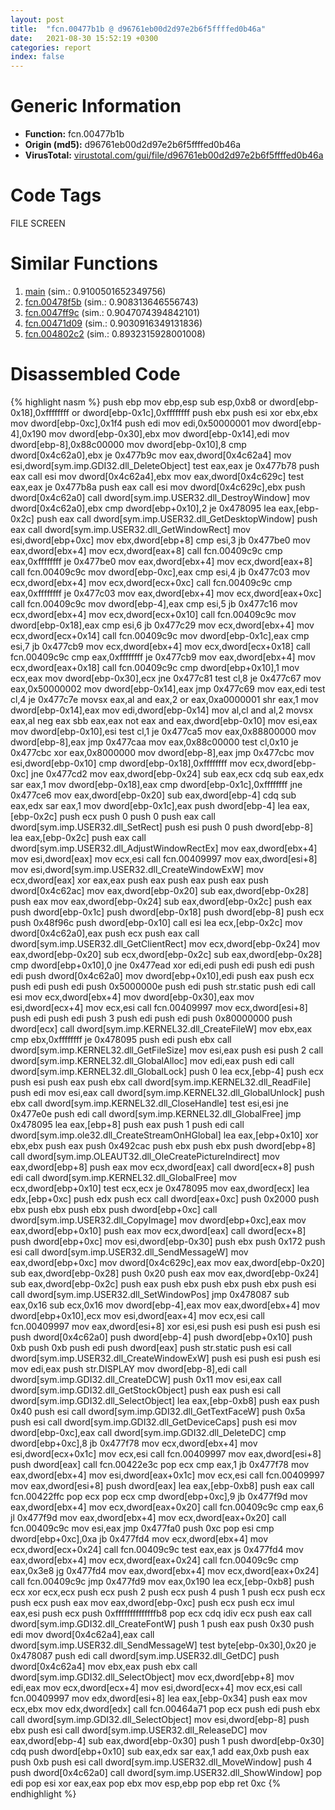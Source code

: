 ```yaml
---
layout: post
title:  "fcn.00477b1b @ d96761eb00d2d97e2b6f5ffffed0b46a"
date:   2021-08-30 15:52:19 +0300
categories: report
index: false
---
```


# Generic Information
- **Function:** fcn.00477b1b
- **Origin (md5):** d96761eb00d2d97e2b6f5ffffed0b46a
- **VirusTotal:** [virustotal.com/gui/file/d96761eb00d2d97e2b6f5ffffed0b46a][virustotal_ref]

# Code Tags
<span class="tag" id="FILE">FILE</span>
<span class="tag" id="SCREEN">SCREEN</span>


# Similar Functions

1. [main][similar_1_ref] (sim.: 0.9100501652349756)
2. [fcn.00478f5b][similar_2_ref] (sim.: 0.908313646556743)
3. [fcn.0047ff9c][similar_3_ref] (sim.: 0.9047074394842101)
4. [fcn.00471d09][similar_4_ref] (sim.: 0.9030916349131836)
5. [fcn.004802c2][similar_5_ref] (sim.: 0.8932315928001008)


# Disassembled Code

{% highlight nasm %}
push ebp
mov ebp,esp
sub esp,0xb8
or dword[ebp-0x18],0xffffffff
or dword[ebp-0x1c],0xffffffff
push ebx
push esi
xor ebx,ebx
mov dword[ebp-0xc],0x1f4
push edi
mov edi,0x50000001
mov dword[ebp-4],0x190
mov dword[ebp-0x30],ebx
mov dword[ebp-0x14],edi
mov dword[ebp-8],0x88c00000
mov dword[ebp-0x10],8
cmp dword[0x4c62a0],ebx
je 0x477b9c
mov eax,dword[0x4c62a4]
mov esi,dword[sym.imp.GDI32.dll_DeleteObject]
test eax,eax
je 0x477b78
push eax
call esi
mov dword[0x4c62a4],ebx
mov eax,dword[0x4c629c]
test eax,eax
je 0x477b8a
push eax
call esi
mov dword[0x4c629c],ebx
push dword[0x4c62a0]
call dword[sym.imp.USER32.dll_DestroyWindow]
mov dword[0x4c62a0],ebx
cmp dword[ebp+0x10],2
je 0x478095
lea eax,[ebp-0x2c]
push eax
call dword[sym.imp.USER32.dll_GetDesktopWindow]
push eax
call dword[sym.imp.USER32.dll_GetWindowRect]
mov esi,dword[ebp+0xc]
mov ebx,dword[ebp+8]
cmp esi,3
jb 0x477be0
mov eax,dword[ebx+4]
mov ecx,dword[eax+8]
call fcn.00409c9c
cmp eax,0xffffffff
je 0x477be0
mov eax,dword[ebx+4]
mov ecx,dword[eax+8]
call fcn.00409c9c
mov dword[ebp-0xc],eax
cmp esi,4
jb 0x477c03
mov ecx,dword[ebx+4]
mov ecx,dword[ecx+0xc]
call fcn.00409c9c
cmp eax,0xffffffff
je 0x477c03
mov eax,dword[ebx+4]
mov ecx,dword[eax+0xc]
call fcn.00409c9c
mov dword[ebp-4],eax
cmp esi,5
jb 0x477c16
mov ecx,dword[ebx+4]
mov ecx,dword[ecx+0x10]
call fcn.00409c9c
mov dword[ebp-0x18],eax
cmp esi,6
jb 0x477c29
mov ecx,dword[ebx+4]
mov ecx,dword[ecx+0x14]
call fcn.00409c9c
mov dword[ebp-0x1c],eax
cmp esi,7
jb 0x477cb9
mov ecx,dword[ebx+4]
mov ecx,dword[ecx+0x18]
call fcn.00409c9c
cmp eax,0xffffffff
je 0x477cb9
mov eax,dword[ebx+4]
mov ecx,dword[eax+0x18]
call fcn.00409c9c
cmp dword[ebp+0x10],1
mov ecx,eax
mov dword[ebp-0x30],ecx
jne 0x477c81
test cl,8
je 0x477c67
mov eax,0x50000002
mov dword[ebp-0x14],eax
jmp 0x477c69
mov eax,edi
test cl,4
je 0x477c7e
movsx eax,al
and eax,2
or eax,0xa0000001
shr eax,1
mov dword[ebp-0x14],eax
mov edi,dword[ebp-0x14]
mov al,cl
and al,2
movsx eax,al
neg eax
sbb eax,eax
not eax
and eax,dword[ebp-0x10]
mov esi,eax
mov dword[ebp-0x10],esi
test cl,1
je 0x477ca5
mov eax,0x88800000
mov dword[ebp-8],eax
jmp 0x477caa
mov eax,0x88c00000
test cl,0x10
je 0x477cbc
xor eax,0x8000000
mov dword[ebp-8],eax
jmp 0x477cbc
mov esi,dword[ebp-0x10]
cmp dword[ebp-0x18],0xffffffff
mov ecx,dword[ebp-0xc]
jne 0x477cd2
mov eax,dword[ebp-0x24]
sub eax,ecx
cdq
sub eax,edx
sar eax,1
mov dword[ebp-0x18],eax
cmp dword[ebp-0x1c],0xffffffff
jne 0x477ce6
mov eax,dword[ebp-0x20]
sub eax,dword[ebp-4]
cdq
sub eax,edx
sar eax,1
mov dword[ebp-0x1c],eax
push dword[ebp-4]
lea eax,[ebp-0x2c]
push ecx
push 0
push 0
push eax
call dword[sym.imp.USER32.dll_SetRect]
push esi
push 0
push dword[ebp-8]
lea eax,[ebp-0x2c]
push eax
call dword[sym.imp.USER32.dll_AdjustWindowRectEx]
mov eax,dword[ebx+4]
mov esi,dword[eax]
mov ecx,esi
call fcn.00409997
mov eax,dword[esi+8]
mov esi,dword[sym.imp.USER32.dll_CreateWindowExW]
mov ecx,dword[eax]
xor eax,eax
push eax
push eax
push eax
push dword[0x4c62ac]
mov eax,dword[ebp-0x20]
sub eax,dword[ebp-0x28]
push eax
mov eax,dword[ebp-0x24]
sub eax,dword[ebp-0x2c]
push eax
push dword[ebp-0x1c]
push dword[ebp-0x18]
push dword[ebp-8]
push ecx
push 0x48f96c
push dword[ebp-0x10]
call esi
lea ecx,[ebp-0x2c]
mov dword[0x4c62a0],eax
push ecx
push eax
call dword[sym.imp.USER32.dll_GetClientRect]
mov ecx,dword[ebp-0x24]
mov eax,dword[ebp-0x20]
sub ecx,dword[ebp-0x2c]
sub eax,dword[ebp-0x28]
cmp dword[ebp+0x10],0
jne 0x477ead
xor edi,edi
push edi
push edi
push edi
push dword[0x4c62a0]
mov dword[ebp+0x10],edi
push eax
push ecx
push edi
push edi
push 0x5000000e
push edi
push str.static
push edi
call esi
mov ecx,dword[ebx+4]
mov dword[ebp-0x30],eax
mov esi,dword[ecx+4]
mov ecx,esi
call fcn.00409997
mov ecx,dword[esi+8]
push edi
push edi
push 3
push edi
push edi
push 0x80000000
push dword[ecx]
call dword[sym.imp.KERNEL32.dll_CreateFileW]
mov ebx,eax
cmp ebx,0xffffffff
je 0x478095
push edi
push ebx
call dword[sym.imp.KERNEL32.dll_GetFileSize]
mov esi,eax
push esi
push 2
call dword[sym.imp.KERNEL32.dll_GlobalAlloc]
mov edi,eax
push edi
call dword[sym.imp.KERNEL32.dll_GlobalLock]
push 0
lea ecx,[ebp-4]
push ecx
push esi
push eax
push ebx
call dword[sym.imp.KERNEL32.dll_ReadFile]
push edi
mov esi,eax
call dword[sym.imp.KERNEL32.dll_GlobalUnlock]
push ebx
call dword[sym.imp.KERNEL32.dll_CloseHandle]
test esi,esi
jne 0x477e0e
push edi
call dword[sym.imp.KERNEL32.dll_GlobalFree]
jmp 0x478095
lea eax,[ebp+8]
push eax
push 1
push edi
call dword[sym.imp.ole32.dll_CreateStreamOnHGlobal]
lea eax,[ebp+0x10]
xor ebx,ebx
push eax
push 0x492cac
push ebx
push ebx
push dword[ebp+8]
call dword[sym.imp.OLEAUT32.dll_OleCreatePictureIndirect]
mov eax,dword[ebp+8]
push eax
mov ecx,dword[eax]
call dword[ecx+8]
push edi
call dword[sym.imp.KERNEL32.dll_GlobalFree]
mov ecx,dword[ebp+0x10]
test ecx,ecx
je 0x478095
mov eax,dword[ecx]
lea edx,[ebp+0xc]
push edx
push ecx
call dword[eax+0xc]
push 0x2000
push ebx
push ebx
push ebx
push dword[ebp+0xc]
call dword[sym.imp.USER32.dll_CopyImage]
mov dword[ebp+0xc],eax
mov eax,dword[ebp+0x10]
push eax
mov ecx,dword[eax]
call dword[ecx+8]
push dword[ebp+0xc]
mov esi,dword[ebp-0x30]
push ebx
push 0x172
push esi
call dword[sym.imp.USER32.dll_SendMessageW]
mov eax,dword[ebp+0xc]
mov dword[0x4c629c],eax
mov eax,dword[ebp-0x20]
sub eax,dword[ebp-0x28]
push 0x20
push eax
mov eax,dword[ebp-0x24]
sub eax,dword[ebp-0x2c]
push eax
push ebx
push ebx
push ebx
push esi
call dword[sym.imp.USER32.dll_SetWindowPos]
jmp 0x478087
sub eax,0x16
sub ecx,0x16
mov dword[ebp-4],eax
mov eax,dword[ebx+4]
mov dword[ebp+0x10],ecx
mov esi,dword[eax+4]
mov ecx,esi
call fcn.00409997
mov eax,dword[esi+8]
xor esi,esi
push esi
push esi
push esi
push dword[0x4c62a0]
push dword[ebp-4]
push dword[ebp+0x10]
push 0xb
push 0xb
push edi
push dword[eax]
push str.static
push esi
call dword[sym.imp.USER32.dll_CreateWindowExW]
push esi
push esi
push esi
mov edi,eax
push str.DISPLAY
mov dword[ebp-8],edi
call dword[sym.imp.GDI32.dll_CreateDCW]
push 0x11
mov esi,eax
call dword[sym.imp.GDI32.dll_GetStockObject]
push eax
push esi
call dword[sym.imp.GDI32.dll_SelectObject]
lea eax,[ebp-0xb8]
push eax
push 0x40
push esi
call dword[sym.imp.GDI32.dll_GetTextFaceW]
push 0x5a
push esi
call dword[sym.imp.GDI32.dll_GetDeviceCaps]
push esi
mov dword[ebp-0xc],eax
call dword[sym.imp.GDI32.dll_DeleteDC]
cmp dword[ebp+0xc],8
jb 0x477f78
mov ecx,dword[ebx+4]
mov esi,dword[ecx+0x1c]
mov ecx,esi
call fcn.00409997
mov eax,dword[esi+8]
push dword[eax]
call fcn.00422e3c
pop ecx
cmp eax,1
jb 0x477f78
mov eax,dword[ebx+4]
mov esi,dword[eax+0x1c]
mov ecx,esi
call fcn.00409997
mov eax,dword[esi+8]
push dword[eax]
lea eax,[ebp-0xb8]
push eax
call fcn.00422ffc
pop ecx
pop ecx
cmp dword[ebp+0xc],9
jb 0x477f9d
mov eax,dword[ebx+4]
mov ecx,dword[eax+0x20]
call fcn.00409c9c
cmp eax,6
jl 0x477f9d
mov eax,dword[ebx+4]
mov ecx,dword[eax+0x20]
call fcn.00409c9c
mov esi,eax
jmp 0x477fa0
push 0xc
pop esi
cmp dword[ebp+0xc],0xa
jb 0x477fd4
mov ecx,dword[ebx+4]
mov ecx,dword[ecx+0x24]
call fcn.00409c9c
test eax,eax
js 0x477fd4
mov eax,dword[ebx+4]
mov ecx,dword[eax+0x24]
call fcn.00409c9c
cmp eax,0x3e8
jg 0x477fd4
mov eax,dword[ebx+4]
mov ecx,dword[eax+0x24]
call fcn.00409c9c
jmp 0x477fd9
mov eax,0x190
lea ecx,[ebp-0xb8]
push ecx
xor ecx,ecx
push ecx
push 2
push ecx
push 4
push 1
push ecx
push ecx
push ecx
push eax
mov eax,dword[ebp-0xc]
push ecx
push ecx
imul eax,esi
push ecx
push 0xffffffffffffffb8
pop ecx
cdq
idiv ecx
push eax
call dword[sym.imp.GDI32.dll_CreateFontW]
push 1
push eax
push 0x30
push edi
mov dword[0x4c62a4],eax
call dword[sym.imp.USER32.dll_SendMessageW]
test byte[ebp-0x30],0x20
je 0x478087
push edi
call dword[sym.imp.USER32.dll_GetDC]
push dword[0x4c62a4]
mov ebx,eax
push ebx
call dword[sym.imp.GDI32.dll_SelectObject]
mov ecx,dword[ebp+8]
mov edi,eax
mov ecx,dword[ecx+4]
mov esi,dword[ecx+4]
mov ecx,esi
call fcn.00409997
mov edx,dword[esi+8]
lea eax,[ebp-0x34]
push eax
mov ecx,ebx
mov edx,dword[edx]
call fcn.00464a71
pop ecx
push edi
push ebx
call dword[sym.imp.GDI32.dll_SelectObject]
mov esi,dword[ebp-8]
push ebx
push esi
call dword[sym.imp.USER32.dll_ReleaseDC]
mov eax,dword[ebp-4]
sub eax,dword[ebp-0x30]
push 1
push dword[ebp-0x30]
cdq
push dword[ebp+0x10]
sub eax,edx
sar eax,1
add eax,0xb
push eax
push 0xb
push esi
call dword[sym.imp.USER32.dll_MoveWindow]
push 4
push dword[0x4c62a0]
call dword[sym.imp.USER32.dll_ShowWindow]
pop edi
pop esi
xor eax,eax
pop ebx
mov esp,ebp
pop ebp
ret 0xc
{% endhighlight %}


[similar_1_ref]: /report/main@ba5ec83721de3ca10b3c9583f3b2c6a1
[similar_2_ref]: /report/fcn.00478f5b@d96761eb00d2d97e2b6f5ffffed0b46a
[similar_3_ref]: /report/fcn.0047ff9c@d96761eb00d2d97e2b6f5ffffed0b46a
[similar_4_ref]: /report/fcn.00471d09@d96761eb00d2d97e2b6f5ffffed0b46a
[similar_5_ref]: /report/fcn.004802c2@d96761eb00d2d97e2b6f5ffffed0b46a
[virustotal_ref]: https://www.virustotal.com/gui/file/d96761eb00d2d97e2b6f5ffffed0b46a